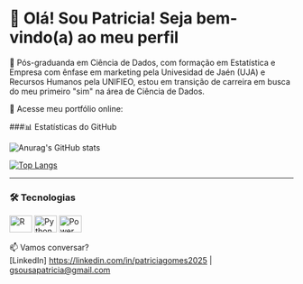 # 👋 Olá! Sou Patricia! Seja bem-vindo(a) ao meu perfil

🚀 Pós-graduanda em Ciência de Dados, com formação em Estatística e Empresa com ênfase em marketing pela Univesidad de Jaén (UJA) e Recursos Humanos pela UNIFIEO, 
estou em transição de carreira em busca do meu primeiro "sim" na área de Ciência de Dados.

🧩 Acesse meu portfólio online:

###📊 Estatísticas do GitHub
 
![Anurag's GitHub stats](https://github-readme-stats.vercel.app/api?username=gspatri&show_icons=true&theme=tokyonight)

[![Top Langs](https://github-readme-stats.vercel.app/api/top-langs/?username=gspatri&title_color=cc99ff&text_color=cc99ff&icon_color=cc99ff&bg_color=0d1117&cache_seconds=14400)](https://github.com/gspatri/github-readme-stats)


---

### 🛠️ Tecnologias

<p align="left">
  <img height="30" width="40" src="https://cdn.jsdelivr.net/gh/devicons/devicon/icons/r/r-original.svg" alt="R" />
  <img height="30" width="40" src="https://cdn.jsdelivr.net/gh/devicons/devicon/icons/python/python-original.svg" alt="Python" />
  <img height="30" width="40" src="https://upload.wikimedia.org/wikipedia/commons/c/cf/New_Power_BI_Logo.svg" alt="Power BI" />
</p>

📫 Vamos conversar?  
[LinkedIn] https://linkedin.com/in/patriciagomes2025 | gsousapatricia@gmail.com
